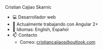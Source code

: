 Cristian Cajiao Skarnic

- 💻 Desarrollador web
- 🔭 Actualmente trabajando con Angular 2+
- 💬 Idiomas: English, Español
- 📫 Contacto
  - Correo: cristiancajiaos@outlook.com 
